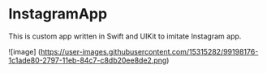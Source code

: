 # InstagramApp

This is custom app written in Swift and UIKit to imitate Instagram app.

![image]
(https://user-images.githubusercontent.com/15315282/99198176-1c1ade80-2797-11eb-84c7-c8db20ee8de2.png)
